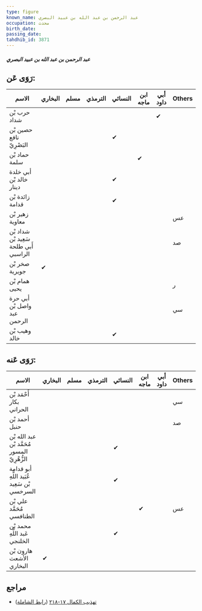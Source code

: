 ```yaml
---
type: figure
known_name: عبد الرحمن بن عبد الله بن عبيد البصري
occupation: محدث
birth_date:
passing_date:
tahdhib_id: 3871
---
```

##### عبد الرحمن بن عبد الله بن عبيد البصري

## رَوَى عَن:
| الاسم                                 | البخاري | مسلم | الترمذي | النسائي | ابن ماجه | أبي داود | Others |
| ------------------------------------- | ------- | ---- | ------- | ------- | -------- | -------- | ------ |
| حرب بْن شداد                          |         |      |         |         |          | ✔        |        |
| حصين بْن نافع البَصْرِيّ              |         |      |         | ✔       |          |          |        |
| حماد بْن سلمة                         |         |      |         |         | ✔        |          |        |
| أبي خلدة خالد بْن دينار               |         |      |         | ✔       |          |          |        |
| زائدة بْن قدامة                       |         |      |         | ✔       |          |          |        |
| زهير بْن معاوية                       |         |      |         |         |          |          | عس     |
| شداد بْن سَعِيد بْن أَبي طلحة الراسبي |         |      |         |         |          |          | صد     |
| صخر بْن جويرية                        | ✔       |      |         |         |          |          |        |
| همام بْن يحيى                         |         |      |         |         |          |          | ر      |
| أبي حرة واصل بْن عبد الرحمن           |         |      |         |         |          |          | سي     |
| وهيب بْن خالد                         |         |      |         | ✔       |          |          |        |
## رَوَى عَنه:
| الاسم                                        | البخاري | مسلم | الترمذي | النسائي | ابن ماجه | أبي داود | Others |
| -------------------------------------------- | ------- | ---- | ------- | ------- | -------- | -------- | ------ |
| أَحْمَد بْن بكار الحراني                     |         |      |         |         |          |          | سي     |
| أحمد بْن حنبل                                |         |      |         |         |          |          | صد     |
| عبد الله بْن مُحَمَّد بْن المسور الزُّهْرِيّ |         |      |         | ✔       |          |          |        |
| أبو قدامة عُبَيد اللَّهِ بْن سَعِيد السرخسي  |         |      |         | ✔       |          |          |        |
| علي بْن مُحَمَّد الطنافسي                    |         |      |         |         | ✔        |          | عس     |
| محمد بْن عَبد اللَّهِ الخلنجي                |         |      |         | ✔       |          |          |        |
| هارون بْن الأشعث البخاري                     | ✔       |      |         |         |          |          |        |
## مراجع
- [تهذيب الكمال ١٧-٢١٨](obsidian://open?vault=Tahdhib-al-Kamal&file=Figures/٣٨٧١-عبد%20الرحمن%20بن%20عبد%20الله%20بن%20عبيد%20البصري) ([رابط الشاملة](https://shamela.ws/book/3722/8768))